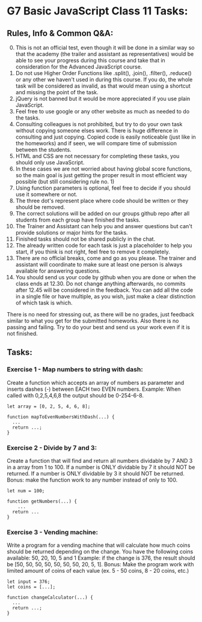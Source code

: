 # G7 Basic JavaScript Class 11 Tasks:

## Rules, Info & Common Q&A:

0. This is not an official test, even though it will be done in a similar way so that the academy (the trailer and assistant as representatives) would be able to see your progress during this course and take that in consideration for the Advanced JavaScript course.
1. Do not use Higher Order Functions like .split(), .join(), .filter(), .reduce() or any other we haven't used in during this course. If you do, the whole task will be considered as invalid, as that would mean using a shortcut and missing the point of the task.
2. jQuery is not banned but it would be more appreciated if you use plain JavaScript.
3. Feel free to use google or any other website as much as needed to do the tasks.
4. Consulting colleagues is not prohibited, but try to do your own task without copying someone elses work. There is huge difference in consulting and just copying. Copied code is easily noticeable (just like in the homeworks) and if seen, we will compare time of submission between the students.
5. HTML and CSS are not necessary for completing these tasks, you should only use JavaScript.
6. In these cases we are not worried about having global score functions, so the main goal is just getting the proper result in most efficient way possible (but still considering rule no. 1)
7. Using function parameters is optional, feel free to decide if you should use it somewhere or not.
8. The three dot's represent place where code should be written or they should be removed.
9. The correct solutions will be added on our groups github repo after all students from each group have finished the tasks.
10. The Trainer and Assistant can help you and answer questions but can't provide solutions or major hints for the tasks.
11. Finished tasks should not be shared publicly in the chat.
12. The already written code for each task is just a placeholder to help you start, if you think is not right, feel free to remove it completely.
13. There are no official breaks, come and go as you please. The trainer and assistant will coordinate to make sure at least one person is always available for answering questions.
14. You should send us your code by github when you are done or when the class ends at 12.30. Do not change anything afterwards, no commits after 12.45 will be considered in the feedback. You can add all the code in a single file or have multiple, as you wish, just make a clear distinction of which task is which.

There is no need for stressing out, as there will be no grades, just feedback similar to what you get for the submitted homeworks. Also there is no passing and failing. Try to do your best and send us your work even if it is not finished.

## Tasks:

### Exercise 1 - Map numbers to string with dash:

Create a function which accepts an array of numbers as parameter and inserts dashes (-) between EACH two EVEN numbers.
Example: When called with 0,2,5,4,6,8 the output should be 0-254-6-8.

```
let array = [0, 2, 5, 4, 6, 8];

function mapToEvenNumbersWithDash(...) {
  ...
  return ...;
}
```

### Exercise 2 - Divide by 7 and 3:

Create a function that will find and return all numbers dividable by 7 AND 3 in a array from 1 to 100.
If a number is ONLY dividable by 7 it should NOT be returned.
If a number is ONLY dividable by 3 it should NOT be returned.
Bonus: make the function work to any number instead of only to 100.

```
let num = 100;

function getNumbers(...) {
    ...
  return ...
}
```

### Exercise 3 - Vending machine:

Write a program for a vending machine that will calculate how much coins should be returned depending on the change.
You have the following coins available: 50, 20, 10, 5 and 1
Example: if the change is 376, the result should be [50, 50, 50, 50, 50, 50, 50, 20, 5, 1].
Bonus: Make the program work with limited amount of coins of each value (ex. 5 - 50 coins, 8 - 20 coins, etc.)

```
let input = 376;
let coins = [...];

function changeCalculator(...) {
  ...
  return ...;
}
```

